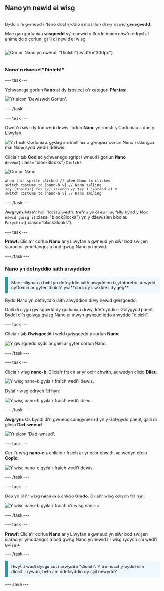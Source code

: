 ## Nano yn newid ei wisg

<div style="display: flex; flex-wrap: wrap">
<div style="flex-basis: 200px; flex-grow: 1; margin-right: 15px;">

Bydd di'n gwneud i Nano ddefnyddio emoshlun drwy newid **gwisgoedd**.

Mae gan gorluniau **wisgoedd** sy'n newid y ffordd maen nhw'n edrych. I animeiddio corlun, galli di newid ei wisg.

</div>
<div>

![Corlun Nano yn dweud, "Diolch!"](images/nano-step-2.png){:width="300px"}

</div>
</div>

### Nano'n dweud "Diolch!"

--- task ---

Ychwanega gorlun **Nano** at dy brosiect o'r categori **Ffantasi**.

![Yr eicon 'Dewiswch Gorlun'.](images/choose-sprite-menu.png)

--- /task ---

--- task ---

Gwna'n siŵr dy fod wedi dewis corlun **Nano** yn rhestr y Corluniau o dan y Llwyfan.

![Y rhestr Corluniau, gydag amlinell las o gwmpas corlun Nano i ddangos mai Nano sydd wedi'i ddewis.](images/nano-selected.png)


Clicia'r tab **Cod** ac ychwanegu sgript i wneud i gorlun **Nano** `ddweud`{:class="block3looks"} `Diolch!`:

![Corlun Nano.](images/nano-sprite.png)

```blocks3
when this sprite clicked // when Nano is clicked
switch costume to [nano-b v] // Nano talking
say [Thanks!] for [2] seconds // try 1 instead of 2
switch costume to [nano-a v] // Nano smiling
```
--- /task ---

**Awgrym:** Mae'r holl flociau wedi'u trefnu yn ôl eu lliw, felly bydd y bloc `newid gwisg i`{:class="block3looks"} yn y ddewislen blociau `Edrychiad`{:class="block3looks"}.

--- task ---

**Prawf:** Clicia'r corlun **Nano** ar y Llwyfan a gwneud yn siŵr bod swigen siarad yn ymddangos a bod gwisg Nano yn newid.

--- /task ---

### Nano yn defnyddio iaith arwyddion

<p style="border-left: solid; border-width:10px; border-color: #0faeb0; background-color: aliceblue; padding: 10px;">Mae miliynau o bobl yn defnyddio iaith arwyddion i gyfathrebu. Arwydd cyffredin ar gyfer 'diolch' yw **codi dy law dde i dy geg**. 
</p>

Bydd Nano yn defnyddio iaith arwyddion drwy newid gwisgoedd.

Galli di olygu gwisgoedd dy gorluniau drwy ddefnyddio'r Golygydd paent. Byddi di'n golygu gwisg Nano er mwyn gwneud iddo arwyddo "diolch".

--- task ---

Clicia'r tab **Gwisgoedd** i weld gwisgoedd y corlun **Nano**:

![Y gwisgoedd sydd ar gael ar gyfer corlun Nano.](images/nano-costumes.png)

--- /task ---

--- task ---

Clicia'r wisg **nano-b**. Clicia'r fraich ar yr ochr chwith, ac wedyn clicio **Dileu**.

![Y wisg nano-b gyda'r fraich wedi'i dewis.](images/nano-arm-selected.png)

Dylai'r wisg edrych fel hyn:

![Y wisg nano-b gyda'r fraich wedi'i dileu.](images/nano-arm-deleted.png)

--- /task ---

**Awgrym:** Os byddi di'n gwneud camgymeriad yn y Golygydd paent, galli di glicio **Dad-wneud**.

![Yr eicon 'Dad-wneud'.](images/nano-undo.png)

--- task ---

Cer i'r wisg **nano-c** a chlicio'r fraich ar yr ochr chwith, ac wedyn clicio **Copïo**.

![Y wisg nano-c gyda'r fraich wedi'i dewis.](images/nano-c-arm-selected.png)

--- /task ---

--- task ---

Dos yn ôl i'r wisg **nano-b** a chlicio **Gludo**. Dylai'r wisg edrych fel hyn:

![Y wisg nano-b gyda'r fraich o'r wisg nano-c.](images/nano-b-new-arm.png)

--- /task ---

--- task ---

**Prawf:** Clicia'r corlun **Nano** ar y Llwyfan a gwneud yn siŵr bod swigen siarad yn ymddangos a bod gwisg Nano yn newid i'r wisg rydych chi wedi'i golygu.

--- /task ---

<p style="border-left: solid; border-width:10px; border-color: #0faeb0; background-color: aliceblue; padding: 10px;">Rwyt ti wedi dysgu sut i arwyddo "diolch". Y tro nesaf y byddi di'n diolch i rywun, beth am ddefnyddio dy sgil newydd?
</p>

--- save ---
